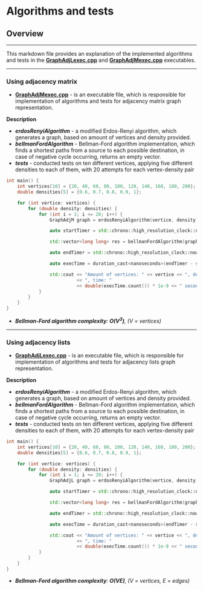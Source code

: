 # Algorithms and tests

## Overview

---

This markdown file provides an explanation of the implemented algorithms and tests in the [**GraphAdjLexec.cpp**](GraphAdjLexec.cpp) and [**GraphAdjMexec.cpp**](GraphAdjMexec.cpp) executables.  

---

### Using adjacency matrix

- [**GraphAdjMexec.cpp**](GraphAdjMexec.cpp) - is an executable file, which is responsible for implementation of algorithms and tests for adjacency matrix graph representation.

**Description**

- _**erdosRenyiAlgorithm**_ - a modified Erdos-Renyi algorithm, which generates a graph, based on amount of vertices and density provided.
- _**bellmanFordAlgorithm**_ - Bellman-Ford algorithm implementation, which finds a shortest paths from a source to each possible destination, in case of negative cycle occurring, returns an empty vector.
- _**tests**_ - conducted tests on ten different vertices, applying five different densities to each of them, with 20 attempts for each vertex-density pair

```cpp
int main() {
    int vertices[10] = {20, 40, 60, 80, 100, 120, 140, 160, 180, 200};
    double densities[5] = {0.6, 0.7, 0.8, 0.9, 1};

    for (int vertice: vertices) {
        for (double density: densities) {
            for (int i = 1; i <= 20; i++) {
                GraphAdjM graph = erdosRenyiAlgorithm(vertice, density);

                auto startTimer = std::chrono::high_resolution_clock::now();

                std::vector<long long> res = bellmanFordAlgorithm(graph, 0);

                auto endTimer = std::chrono::high_resolution_clock::now();

                auto execTime = duration_cast<nanoseconds>(endTimer - startTimer);

                std::cout << "Amount of vertices: " << vertice << ", density: " << density << ", attempt: " << i
                          << ", time: "
                          << double(execTime.count()) * 1e-9 << " seconds\n\n";
            }
        }
    }
}
```
- _**Bellman-Ford algorithm complexity**: **O(V<sup>3</sup>)**, (V = vertices)_

---

### Using adjacency lists

- [**GraphAdjLexec.cpp**](GraphAdjLexec.cpp) - is an executable file, which is responsible for implementation of algorithms and tests for adjacency lists graph representation.

**Description**

- _**erdosRenyiAlgorithm**_ - a modified Erdos-Renyi algorithm, which generates a graph, based on amount of vertices and density provided.
- _**bellmanFordAlgorithm**_ - Bellman-Ford algorithm implementation, which finds a shortest paths from a source to each possible destination, in case of negative cycle occurring, returns an empty vector.
- _**tests**_ - conducted tests on ten different vertices, applying five different densities to each of them, with 20 attempts for each vertex-density pair

```cpp
int main() {
    int vertices[10] = {20, 40, 60, 80, 100, 120, 140, 160, 180, 200};
    double densities[5] = {0.6, 0.7, 0.8, 0.9, 1};

    for (int vertice: vertices) {
        for (double density: densities) {
            for (int i = 1; i <= 20; i++) {
                GraphAdjL graph = erdosRenyiAlgorithm(vertice, density);

                auto startTimer = std::chrono::high_resolution_clock::now();

                std::vector<long long> res = bellmanFordAlgorithm(graph, 0);

                auto endTimer = std::chrono::high_resolution_clock::now();

                auto execTime = duration_cast<nanoseconds>(endTimer - startTimer);

                std::cout << "Amount of vertices: " << vertice << ", density: " << density << ", attempt: " << i
                          << ", time: "
                          << double(execTime.count()) * 1e-9 << " seconds\n\n";
            }
        }
    }
}
```
- _**Bellman-Ford algorithm complexity**: **O(VE)**, (V = vertices, E = edges)_  

